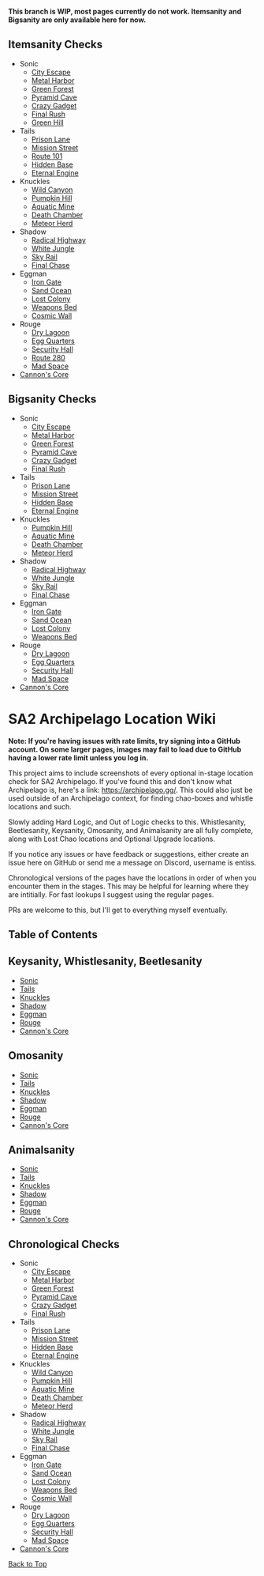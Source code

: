 **This branch is WIP, most pages currently do not work. Itemsanity and Bigsanity are only available here for now.**

## Itemsanity Checks
- Sonic
  - [City Escape](./Sonic/CityEscapeItemsanity.md)
  - [Metal Harbor](./Sonic/MetalHarborItemsanity.md)
  - [Green Forest](./Sonic/GreenForestItemsanity.md)
  - [Pyramid Cave](./Sonic/PyramidCaveItemsanity.md)
  - [Crazy Gadget](./Sonic/CrazyGadgetItemsanity.md)
  - [Final Rush](./Sonic/FinalRushItemsanity.md)
  - [Green Hill](./Sonic/GreenHillItemsanity.md)
- Tails
  - [Prison Lane](./Tails/PrisonLaneItemsanity.md)
  - [Mission Street](./Tails/MissionStreetItemsanity.md)
  - [Route 101](./Tails/Route101Itemsanity.md)
  - [Hidden Base](./Tails/HiddenBaseItemsanity.md)
  - [Eternal Engine](./Tails/EternalEngineItemsanity.md)
- Knuckles
  - [Wild Canyon](./Knuckles/WildCanyonItemsanity.md)
  - [Pumpkin Hill](./Knuckles/PumpkinHillItemsanity.md)
  - [Aquatic Mine](./Knuckles/AquaticMineItemsanity.md)
  - [Death Chamber](./Knuckles/DeathChamberItemsanity.md)
  - [Meteor Herd](./Knuckles/MeteorHerdItemsanity.md)
- Shadow
  - [Radical Highway](./Shadow/RadicalHighwayItemsanity.md)
  - [White Jungle](./Shadow/WhiteJungleItemsanity.md)
  - [Sky Rail](./Shadow/SkyRailItemsanity.md)
  - [Final Chase](./Shadow/FinalChaseItemsanity.md)
- Eggman
  - [Iron Gate](./Eggman/IronGateItemsanity.md)
  - [Sand Ocean](./Eggman/SandOceanItemsanity.md)
  - [Lost Colony](./Eggman/LostColonyItemsanity.md)
  - [Weapons Bed](./Eggman/WeaponsBedItemsanity.md)
  - [Cosmic Wall](./Eggman/CosmicWallItemsanity.md)
- Rouge
  - [Dry Lagoon](./Rouge/DryLagoonItemsanity.md)
  - [Egg Quarters](./Rouge/EggQuartersItemsanity.md)
  - [Security Hall](./Rouge/SecurityHallItemsanity.md)
  - [Route 280](./Rouge/Route280Itemsanity.md)
  - [Mad Space](./Rouge/MadSpaceItemsanity.md)
- [Cannon's Core](./CannonsCore/CannonsCoreItemsanity.md)

## Bigsanity Checks
- Sonic
  - [City Escape](./Sonic/CityEscapeBigsanity.md)
  - [Metal Harbor](./Sonic/MetalHarborBigsanity.md)
  - [Green Forest](./Sonic/GreenForestBigsanity.md)
  - [Pyramid Cave](./Sonic/PyramidCaveBigsanity.md)
  - [Crazy Gadget](./Sonic/CrazyGadgetBigsanity.md)
  - [Final Rush](./Sonic/FinalRushBigsanity.md)
- Tails
  - [Prison Lane](./Tails/PrisonLaneBigsanity.md)
  - [Mission Street](./Tails/MissionStreetBigsanity.md)
  - [Hidden Base](./Tails/HiddenBaseBigsanity.md)
  - [Eternal Engine](./Tails/EternalEngineBigsanity.md)
- Knuckles
  - [Pumpkin Hill](./Knuckles/PumpkinHillBigsanity.md)
  - [Aquatic Mine](./Knuckles/AquaticMineBigsanity.md)
  - [Death Chamber](./Knuckles/DeathChamberBigsanity.md)
  - [Meteor Herd](./Knuckles/MeteorHerdBigsanity.md)
- Shadow
  - [Radical Highway](./Shadow/RadicalHighwayBigsanity.md)
  - [White Jungle](./Shadow/WhiteJungleBigsanity.md)
  - [Sky Rail](./Shadow/SkyRailBigsanity.md)
  - [Final Chase](./Shadow/FinalChaseBigsanity.md)
- Eggman
  - [Iron Gate](./Eggman/IronGateBigsanity.md)
  - [Sand Ocean](./Eggman/SandOceanBigsanity.md)
  - [Lost Colony](./Eggman/LostColonyBigsanity.md)
  - [Weapons Bed](./Eggman/WeaponsBedBigsanity.md)
- Rouge
  - [Dry Lagoon](./Rouge/DryLagoonBigsanity.md)
  - [Egg Quarters](./Rouge/EggQuartersBigsanity.md)
  - [Security Hall](./Rouge/SecurityHallBigsanity.md)
  - [Mad Space](./Rouge/MadSpaceBigsanity.md)
- [Cannon's Core](./CannonsCore/CannonsCoreBigsanity.md)

# SA2 Archipelago Location Wiki

**Note: If you're having issues with rate limits, try signing into a GitHub account. On some larger pages, images may fail to load due to GitHub having a lower rate limit unless you log in.**

This project aims to include screenshots of every optional in-stage location check for SA2 Archipelago. If you've found this and don't know what Archipelago is, here's a link: https://archipelago.gg/. This could also just be used outside of an Archipelago context, for finding chao-boxes and whistle locations and such.

Slowly adding Hard Logic, and Out of Logic checks to this.
Whistlesanity, Beetlesanity, Keysanity, Omosanity, and Animalsanity are all fully complete, along with Lost Chao locations and Optional Upgrade locations.

If you notice any issues or have feedback or suggestions, either create an issue here on GitHub or send me a message on Discord, username is entiss.

Chronological versions of the pages have the locations in order of when you encounter them in the stages. This may be helpful for learning where they are intitially. For fast lookups I suggest using the regular pages.

PRs are welcome to this, but I'll get to everything myself eventually.

## Table of Contents

## Keysanity, Whistlesanity, Beetlesanity
- [Sonic](./Sonic/Sonic.md)
- [Tails](./Tails/Tails.md)
- [Knuckles](./Knuckles/Knuckles.md)
- [Shadow](./Shadow/Shadow.md)
- [Eggman](./Eggman/Eggman.md)
- [Rouge](./Rouge/Rouge.md)
- [Cannon's Core](./CannonsCore/CannonsCore.md)

## Omosanity
- [Sonic](./Sonic/SonicOmosanity.md)
- [Tails](./Tails/TailsOmosanity.md)
- [Knuckles](./Knuckles/KnucklesOmosanity.md)
- [Shadow](./Shadow/ShadowOmosanity.md)
- [Eggman](./Eggman/EggmanOmosanity.md)
- [Rouge](./Rouge/RougeOmosanity.md)
- [Cannon's Core](./CannonsCore/CannonsCoreOmosanity.md)

## Animalsanity
- [Sonic](./Sonic/SonicAnimalsanity.md)
- [Tails](./Tails/TailsAnimalsanity.md)
- [Knuckles](./Knuckles/KnucklesAnimalsanity.md)
- [Shadow](./Shadow/ShadowAnimalsanity.md)
- [Eggman](./Eggman/EggmanAnimalsanity.md)
- [Rouge](./Rouge/RougeAnimalsanity.md)
- [Cannon's Core](./CannonsCore/CannonsCoreAnimalsanity.md)

## Chronological Checks
- Sonic
  - [City Escape](./Sonic/Chronological/CityEscapeChronological.md)
  - [Metal Harbor](./Sonic/Chronological/MetalHarborChronological.md)
  - [Green Forest](./Sonic/Chronological/GreenForestChronological.md)
  - [Pyramid Cave](./Sonic/Chronological/PyramidCaveChronological.md)
  - [Crazy Gadget](./Sonic/Chronological/CrazyGadgetChronological.md)
  - [Final Rush](./Sonic/Chronological/FinalRushChronological.md)
- Tails
  - [Prison Lane](./Tails/Chronological/PrisonLaneChronological.md)
  - [Mission Street](./Tails/Chronological/MissionStreetChronological.md)
  - [Hidden Base](./Tails/Chronological/HiddenBaseChronological.md)
  - [Eternal Engine](./Tails/Chronological/EternalEngineChronological.md)
- Knuckles
  - [Wild Canyon](./Knuckles/Chronological/WildCanyonChronological.md)
  - [Pumpkin Hill](./Knuckles/Chronological/PumpkinHillChronological.md)
  - [Aquatic Mine](./Knuckles/Chronological/AquaticMineChronological.md)
  - [Death Chamber](./Knuckles/Chronological/DeathChamberChronological.md)
  - [Meteor Herd](./Knuckles/Chronological/MeteorHerdChronological.md)
- Shadow
  - [Radical Highway](./Shadow/Chronological/RadicalHighwayChronological.md)
  - [White Jungle](./Shadow/Chronological/WhiteJungleChronological.md)
  - [Sky Rail](./Shadow/Chronological/SkyRailChronological.md)
  - [Final Chase](./Shadow/Chronological/FinalChaseChronological.md)
- Eggman
  - [Iron Gate](./Eggman/Chronological/IronGateChronological.md)
  - [Sand Ocean](./Eggman/Chronological/SandOceanChronological.md)
  - [Lost Colony](./Eggman/Chronological/LostColonyChronological.md)
  - [Weapons Bed](./Eggman/Chronological/WeaponsBedChronological.md)
  - [Cosmic Wall](./Eggman/Chronological/CosmicWallChronological.md)
- Rouge
  - [Dry Lagoon](./Rouge/Chronological/DryLagoonChronological.md)
  - [Egg Quarters](./Rouge/Chronological/EggQuartersChronological.md)
  - [Security Hall](./Rouge/Chronological/SecurityHallChronological.md)
  - [Mad Space](./Rouge/Chronological/MadSpaceChronological.md)
- [Cannon's Core](./CannonsCore/CannonsCoreChronological.md)

[Back to Top](#)
